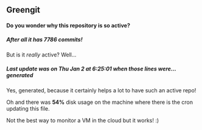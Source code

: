 ## Greengit

#### Do you wonder why this repository is so active?

##### After all it has 7786 commits!

But is it *really* active? Well...

##### Last update was on Thu Jan 2 at 6:25:01 when those lines were... generated

Yes, generated, because it certainly helps a lot to have such an active repo!

Oh and there was **54%** disk usage on the machine
where there is the cron updating this file.

Not the best way to monitor a VM in the cloud but it works! :)

